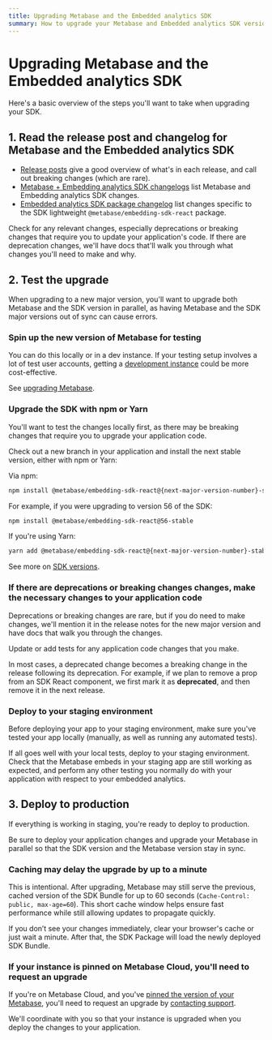 ```yaml
---
title: Upgrading Metabase and the Embedded analytics SDK
summary: How to upgrade your Metabase and Embedded analytics SDK versions, test the changes, and check for breaking changes that might affect your app.
---
```


# Upgrading Metabase and the Embedded analytics SDK

Here's a basic overview of the steps you'll want to take when upgrading your SDK.

## 1. Read the release post and changelog for Metabase and the Embedded analytics SDK

- [Release posts](https://www.metabase.com/releases) give a good overview of what's in each release, and call out breaking changes (which are rare).
- [Metabase + Embedding analytics SDK changelogs](https://www.metabase.com/changelog) list Metabase and Embedding analytics SDK changes.
- [Embedded analytics SDK package changelog](https://github.com/metabase/metabase/blob/release-x.57.x/enterprise/frontend/src/embedding-sdk-package/CHANGELOG.md) list changes specific to the SDK lightweight `@metabase/embedding-sdk-react` package.

Check for any relevant changes, especially deprecations or breaking changes that require you to update your application's code. If there are deprecation changes, we'll have docs that'll walk you through what changes you'll need to make and why.

## 2. Test the upgrade

When upgrading to a new major version, you'll want to upgrade both Metabase and the SDK version in parallel, as having Metabase and the SDK major versions out of sync can cause errors.

### Spin up the new version of Metabase for testing

You can do this locally or in a dev instance. If your testing setup involves a lot of test user accounts, getting a [development instance](../../installation-and-operation/development-instance.md) could be more cost-effective.

See [upgrading Metabase](../../installation-and-operation/upgrading-metabase.md).

### Upgrade the SDK with npm or Yarn

You'll want to test the changes locally first, as there may be breaking changes that require you to upgrade your application code.

Check out a new branch in your application and install the next stable version, either with npm or Yarn:

Via npm:

```bash
npm install @metabase/embedding-sdk-react@{next-major-version-number}-stable
```

For example, if you were upgrading to version 56 of the SDK:

```bash
npm install @metabase/embedding-sdk-react@56-stable
```

If you're using Yarn:

```bash
yarn add @metabase/embedding-sdk-react@{next-major-version-number}-stable
```

See more on [SDK versions](./version.md).

### If there are deprecations or breaking changes changes, make the necessary changes to your application code

Deprecations or breaking changes are rare, but if you do need to make changes, we'll mention it in the release notes for the new major version and have docs that walk you through the changes.

Update or add tests for any application code changes that you make.

In most cases, a deprecated change becomes a breaking change in the release following its deprecation.
For example, if we plan to remove a prop from an SDK React component, we first mark it as **deprecated**, and then remove it in the next release.

### Deploy to your staging environment

Before deploying your app to your staging environment, make sure you've tested your app locally (manually, as well as running any automated tests).

If all goes well with your local tests, deploy to your staging environment. Check that the Metabase embeds in your staging app are still working as expected, and perform any other testing you normally do with your application with respect to your embedded analytics.

## 3. Deploy to production

If everything is working in staging, you're ready to deploy to production.

Be sure to deploy your application changes and upgrade your Metabase in parallel so that the SDK version and the Metabase version stay in sync.

### Caching may delay the upgrade by up to a minute

This is intentional. After upgrading, Metabase may still serve the previous, cached version of the SDK Bundle for up to 60 seconds (`Cache-Control: public, max-age=60`). This short cache window helps ensure fast performance while still allowing updates to propagate quickly.

If you don’t see your changes immediately, clear your browser's cache or just wait a minute. After that, the SDK Package will load the newly deployed SDK Bundle.

### If your instance is pinned on Metabase Cloud, you'll need to request an upgrade

If you're on Metabase Cloud, and you've [pinned the version of your Metabase](./version.md#you-can-pin-instances-to-a-version-on-metabase-cloud), you'll need to request an upgrade by [contacting support](https://www.metabase.com/help-premium).

We'll coordinate with you so that your instance is upgraded when you deploy the changes to your application.
